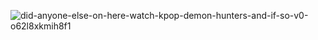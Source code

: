 
![did-anyone-else-on-here-watch-kpop-demon-hunters-and-if-so-v0-o62l8xkmih8f1](https://github.com/user-attachments/assets/d29916d9-5354-41aa-8e04-393dffe94cec)

